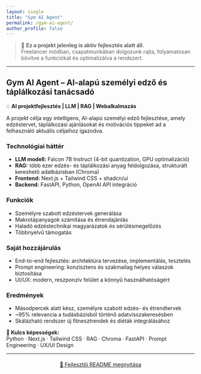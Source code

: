 ```yaml
---
layout: single
title: "Gym AI Agent"
permalink: /gym-ai-agent/
author_profile: false
---
```


> 🚧 **Ez a projekt jelenleg is aktív fejlesztés alatt áll.**  
> Freelancer módban, csapatmunkában dolgozunk rajta, folyamatosan bővítve a funkciókat és optimalizálva a rendszert.

---

## Gym AI Agent – AI-alapú személyi edző és táplálkozási tanácsadó
💡 **AI projektfejlesztés | LLM | RAG | Webalkalmazás**

A projekt célja egy intelligens, AI-alapú személyi edző fejlesztése, amely edzéstervet, táplálkozási ajánlásokat és motivációs tippeket ad a felhasználó aktuális céljaihoz igazodva.

### Technológiai háttér
- **LLM modell:** Falcon 7B Instruct (4-bit quantization, GPU optimalizáció)
- **RAG:** több ezer edzés- és táplálkozási anyag feldolgozása, strukturált kereshető adatbázisban (Chroma)
- **Frontend:** Next.js + Tailwind CSS + shadcn/ui
- **Backend:** FastAPI, Python, OpenAI API integráció

### Funkciók
- Személyre szabott edzéstervek generálása  
- Makrotápanyagok számítása és étrendajánlás  
- Haladó edzéstechnikai magyarázatok és sérülésmegelőzés  
- Többnyelvű támogatás

### Saját hozzájárulás
- End-to-end fejlesztés: architektúra tervezése, implementálás, tesztelés  
- Prompt engineering: konzisztens és szakmailag helyes válaszok biztosítása  
- UI/UX: modern, reszponzív felület a könnyű használhatóságért

### Eredmények
- Másodpercek alatt kész, személyre szabott edzés- és étrendtervek  
- ~95% relevancia a tudásbázisból történő adatvisszakeresésben  
- Skálázható rendszer új fitnesztrendek és diéták integrálásához

**💼 Kulcs képességek:**  
Python · Next.js · Tailwind CSS · RAG · Chroma · FastAPI · Prompt Engineering · UX/UI Design

---

<div style="text-align: center; margin-top: 20px;">
<a href="{{ site.baseurl }}/gym-ai-agent/readme/" class="btn btn--primary btn--large">📄 Fejlesztői README megnyitása</a>
</div>
